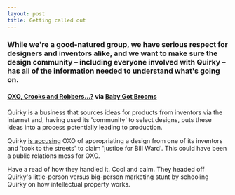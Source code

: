 ```yaml
---
layout: post
title: Getting called out
---
```


### While we're a good-natured group, we have serious respect for designers and inventors alike, and we want to make sure the design community – including everyone involved with Quirky – has all of the information needed to understand what's going on.

#### [OXO, Crooks and Robbers...?](http://www.oxo.com/quirkyresponse.aspx) via [Baby Got Brooms](http://www.metafilter.com/124294/Baby-Got-Brooms)

Quirky is a business that sources ideas for products from inventors via the internet and, having used its 'community' to select designs, puts these ideas into a process potentially leading to production.

Quirky [is accusing](http://www.quirky.com/blog/post/2013/01/rise-up-quirky-seeks-justice-for-bill-ward/) OXO of appropriating a design from one of its inventors and 'took to the streets' to claim 'justice for Bill Ward'. This could have been a public relations mess for OXO.

Have a read of how they handled it. Cool and calm. They headed off Quirky's little-person versus big-person marketing stunt by schooling Quirky on how intellectual property works.
